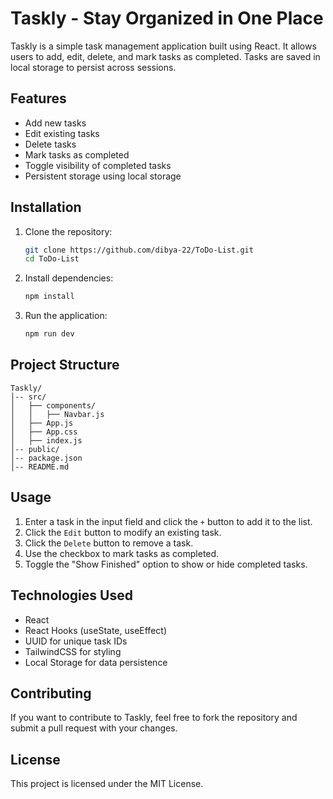 # Taskly - Stay Organized in One Place

Taskly is a simple task management application built using React. It allows users to add, edit, delete, and mark tasks as completed. Tasks are saved in local storage to persist across sessions.

## Features

- Add new tasks
- Edit existing tasks
- Delete tasks
- Mark tasks as completed
- Toggle visibility of completed tasks
- Persistent storage using local storage

## Installation

1. Clone the repository:
   ```bash
   git clone https://github.com/dibya-22/ToDo-List.git
   cd ToDo-List
   ```

2. Install dependencies:
   ```bash
   npm install
   ```

3. Run the application:
   ```bash
   npm run dev
   ```

## Project Structure

```
Taskly/
│-- src/
│   ├── components/
│   │   ├── Navbar.js
│   ├── App.js
│   ├── App.css
│   ├── index.js
│-- public/
│-- package.json
│-- README.md
```

## Usage

1. Enter a task in the input field and click the `+` button to add it to the list.
2. Click the `Edit` button to modify an existing task.
3. Click the `Delete` button to remove a task.
4. Use the checkbox to mark tasks as completed.
5. Toggle the "Show Finished" option to show or hide completed tasks.

## Technologies Used

- React
- React Hooks (useState, useEffect)
- UUID for unique task IDs
- TailwindCSS for styling
- Local Storage for data persistence

## Contributing

If you want to contribute to Taskly, feel free to fork the repository and submit a pull request with your changes.

## License

This project is licensed under the MIT License.
